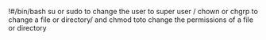 !#/bin/bash
su or sudo to change the user to super user / chown or chgrp to change a file or directory/ and chmod toto change the permissions of a file or directory   
